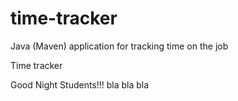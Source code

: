 # time-tracker
Java (Maven) application for tracking time on the job

Time tracker

Good Night Students!!!
bla bla bla
